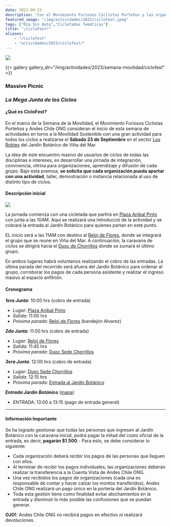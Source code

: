 ```yaml
---
date: 2023-09-23
description: "Con el Movimiento Furiosos Ciclistas Porteños y las organizaciones amigas, abrimos la Semana de la Movilidad en el Gran Valparaíso en el Jardín Botánico!!"
featured_image: "/img/actividades/2023/ciclofest.jpeg"
tags: ["Día Sin Auto","Cicletadas Temáticas"]
title: "¡CicloFest!"
aliases:
    - "/ciclofest"
    - "actividades/2023/ciclofest/"
---
```


![](/img/actividades/2023/semana-movilidad/partes/portada.jpeg)

{{< gallery gallery_dir="/img/actividades/2023/semana-movilidad/ciclofest" >}}
<br> 

### **Massive Picnic**
### _La Mega Junta de los Ciclos_

#### **¿Qué es CicloFest?**

En el marco de la Semana de la Movilidad, el Movimiento Furiosos Ciclistas Porteños y Andes Chile ONG consideran el inicio de esta semana de actividades en torno a la Movilidad Sostenible con una gran actividad para todos los ciclos a realizarse el **Sábado 23 de Septiembre** en el sector [Los Robles](https://jbn.cl/mapa/) del Jardín Botánico de Viña del Mar.

La idea de este encuentro masivo de usuarios de ciclos de todas las disciplinas e intereses, es desarrollar una jornada de integración, convivencia, vitrina para organizaciones, aprendizaje y difusión de cada grupo. Bajo esta premisa, **se solicita que cada organización pueda aportar con una actividad**, taller, demostración o instancia relacionada al uso de distinto tipo de ciclos.

#### **Descripción inicial**

![](/img/actividades/2023/semana-movilidad/partes/recorrido.jpeg)

La jornada comienza con una cicletada que partirá en [Plaza Anibal Pinto](https://maps.app.goo.gl/6M2JEzw8L92wAk9g7) con junta a las 10AM. Aquí se realizará una introducció de la actividad y se cobrará la entrada al Jardín Botánico para quienes partan en este punto.

EL inicio será a las 11AM con destino al [Reloj de Flores](https://maps.app.goo.gl/DZGB9MoJC7W5mdE7A), donde se integrará el grupo que se reune en Viña del Mar. A continuación, la caravana de ciclos se dirigirá hacia el [Duoc de Chorrillos](https://maps.app.goo.gl/tBm45PDVm4SGJGf16) donde se sumará el último grupo.

En ambos lugares habrá voluntarios realizando el cobro de las entradas. La última parada del recorrido será afuera del Jardín Botánico para ordenar al grupo, corroborar los pagos de cada persona asistente y realizar el ingreso masivo al espacio anfitrión.

#### **Cronograma**

**_1era Junta_**: 10:00 hrs (cobro de entrada)
- _Lugar_: [Plaza Anibal Pinto](https://maps.app.goo.gl/6M2JEzw8L92wAk9g7)
- _Salida_: 11:00 hrs
- _Próxima parada_: [Reloj de Flores](https://maps.app.goo.gl/gzJc9nyU2yi47uP79) (bandejón Alvarez)

_**2da Junta**_: 11:00 hrs (cobro de entrada)
- _Lugar_: [Reloj de Flores](https://maps.app.goo.gl/gzJc9nyU2yi47uP79)
- _Salida_: 11:45 hrs
- _Próxima parada_: [Duoc Sede Chorrillos](https://maps.app.goo.gl/tBm45PDVm4SGJGf16)

_**3era Junta**_: 12:00 hrs (cobro de entrada)
- _Lugar_: [Duoc Sede Chorrillos](https://maps.app.goo.gl/tBm45PDVm4SGJGf16)
- _Salida_: 12:15 hrs
- _Próxima parada_: [Entrada al Jardín Botánico](https://maps.app.goo.gl/51pD2pNGVFqKaH7q9)

**_Entrada Jardín Botánico_** ([mapa](https://maps.app.goo.gl/51pD2pNGVFqKaH7q9))
- _ENTRADA_: 13:00 a 13:15 (pago de entrada general)

___
#### **Información Importante**

Se ha logrado gestionar que todas las personas que ingresen al Jardín Botánico con la caravana inicial, podrá pagar la mitad del costo oficial de la entrada, es decir, **pagarán $1.500**.- Para esto, se debe considerar lo siguiente:

- Cada organización deberá recibir los pagos de las personas que lleguen con ellos.
- Al terminar de recibir los pagos individuales, las organizaciones deberán realizar la transferencia a la Cuenta Vista de Andes Chile ONG. 
- Una vez recibidos los pagos de organizaciones (cada una es responsable de contar y hacer calzar los montos transferidos), Andes Chile ONG realizará un pago único en la portería del Jardín Botánico.
- Toda esta gestión tiene como finalidad evitar atochamientos en la entrada y disminuir lo más posible las confusiones que se puedan generar.

**OJO!**: Andes Chile ONG no recibirá pagos en efectivo ni realizará devoluciones.

